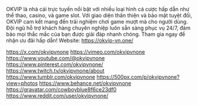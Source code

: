 OKVIP là nhà cái trực tuyến nổi bật với nhiều loại hình cá cược hấp dẫn như thể thao, casino, và game slot. Với giao diện thân thiện và bảo mật tuyệt đối, OKVIP cam kết mang đến trải nghiệm chơi game mượt mà cho người dùng. Đội ngũ hỗ trợ khách hàng chuyên nghiệp luôn sẵn sàng phục vụ 24/7, đảm bảo mọi thắc mắc của bạn được giải đáp nhanh chóng. Tham gia ngay để nhận ưu đãi hấp dẫn!
Website: https://okvip-vn.one/ 

https://x.com/okvipvnone
https://vimeo.com/okvipvnone
https://www.youtube.com/@okvipvnone
https://www.pinterest.com/okvipvnone/
https://www.twitch.tv/okvipvnone/about
https://www.tumblr.com/okvipvnone
https://500px.com/p/okvipvnone?view=photos
https://www.behance.net/okvipvnone
https://gravatar.com/cowboyblue8f6ce23df0
https://www.reddit.com/user/okvipvnone/